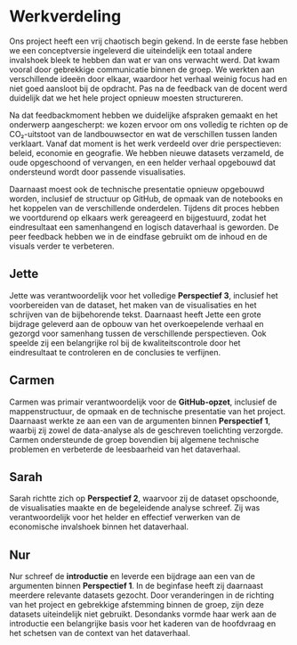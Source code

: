 # Werkverdeling

Ons project heeft een vrij chaotisch begin gekend. In de eerste fase hebben we een conceptversie ingeleverd die uiteindelijk een totaal andere invalshoek bleek te hebben dan wat er van ons verwacht werd. Dat kwam vooral door gebrekkige communicatie binnen de groep. We werkten aan verschillende ideeën door elkaar, waardoor het verhaal weinig focus had en niet goed aansloot bij de opdracht. Pas na de feedback van de docent werd duidelijk dat we het hele project opnieuw moesten structureren.

Na dat feedbackmoment hebben we duidelijke afspraken gemaakt en het onderwerp aangescherpt: we kozen ervoor om ons volledig te richten op de CO₂-uitstoot van de landbouwsector en wat de verschillen tussen landen verklaart. Vanaf dat moment is het werk verdeeld over drie perspectieven: beleid, economie en geografie. We hebben nieuwe datasets verzameld, de oude opgeschoond of vervangen, en een helder verhaal opgebouwd dat ondersteund wordt door passende visualisaties.

Daarnaast moest ook de technische presentatie opnieuw opgebouwd worden, inclusief de structuur op GitHub, de opmaak van de notebooks en het koppelen van de verschillende onderdelen. Tijdens dit proces hebben we voortdurend op elkaars werk gereageerd en bijgestuurd, zodat het eindresultaat een samenhangend en logisch dataverhaal is geworden. De peer feedback hebben we in de eindfase gebruikt om de inhoud en de visuals verder te verbeteren.

## Jette

Jette was verantwoordelijk voor het volledige **Perspectief 3**, inclusief het voorbereiden van de dataset, het maken van de visualisaties en het schrijven van de bijbehorende tekst. Daarnaast heeft Jette een grote bijdrage geleverd aan de opbouw van het overkoepelende verhaal en gezorgd voor samenhang tussen de verschillende perspectieven. Ook speelde zij een belangrijke rol bij de kwaliteitscontrole door het eindresultaat te controleren en de conclusies te verfijnen.

## Carmen

Carmen was primair verantwoordelijk voor de **GitHub-opzet**, inclusief de mappenstructuur, de opmaak en de technische presentatie van het project. Daarnaast werkte ze aan een van de argumenten binnen **Perspectief 1**, waarbij zij zowel de data-analyse als de geschreven toelichting verzorgde. Carmen ondersteunde de groep bovendien bij algemene technische problemen en verbeterde de leesbaarheid van het dataverhaal.

## Sarah

Sarah richtte zich op **Perspectief 2**, waarvoor zij de dataset opschoonde, de visualisaties maakte en de begeleidende analyse schreef. Zij was verantwoordelijk voor het helder en effectief verwerken van de economische invalshoek binnen het dataverhaal.

## Nur

Nur schreef de **introductie** en leverde een bijdrage aan een van de argumenten binnen **Perspectief 1**. In de beginfase heeft zij daarnaast meerdere relevante datasets gezocht. Door veranderingen in de richting van het project en gebrekkige afstemming binnen de groep, zijn deze datasets uiteindelijk niet gebruikt. Desondanks vormde haar werk aan de introductie een belangrijke basis voor het kaderen van de hoofdvraag en het schetsen van de context van het dataverhaal.

